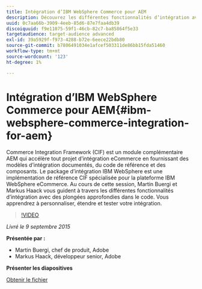```yaml
---
title: Intégration d’IBM WebSphere Commerce pour AEM
description: Découvrez les différentes fonctionnalités d’intégration avec des sessions approfondies dans le code. Découvrez comment personnaliser, étendre et tester votre intégration.
uuid: 0c7aa66b-3909-4eeb-85d6-87e7faa4db39
discoiquuid: f9e11075-59f1-46cb-82c7-ba85864f5e33
targetaudience: target-audience advanced
exl-id: 39a5929f-f973-4288-b72e-6eece22bdb80
source-git-commit: b7806491034e1afcef503311de86bb15fda51460
workflow-type: tm+mt
source-wordcount: '123'
ht-degree: 1%

---
```


# Intégration d’IBM WebSphere Commerce pour AEM{#ibm-websphere-commerce-integration-for-aem}

Commerce Integration Framework (CIF) est un module complémentaire AEM qui accélère tout projet d’intégration eCommerce en fournissant des modèles d’intégration documentés, du code de référence et des composants. Le package d’intégration IBM WebSphere est une implémentation de référence CIF spécialisée pour la plateforme IBM WebSphere eCommerce. Au cours de cette session, Martin Buergi et Markus Haack vous guident à travers les différentes fonctionnalités d’intégration avec des plongées approfondies dans le code. Vous apprendrez à personnaliser, étendre et tester votre intégration.

>[!VIDEO](https://video.tv.adobe.com/v/19375/?quality=9)

*Livré le 9 septembre 2015*

**Présentée par :**

* Martin Buergi, chef de produit, Adobe
* Markus Haack, développeur senior, Adobe

**Présenter les diapositives**

[Obtenir le fichier](assets/150909-aem-gems-ibm-websphere-commerce-integration.pdf)
<!--
[Get back to the Overview](https://helpx.adobe.com/experience-manager/kt/eseminars/gems/aem-index.html)
-->
